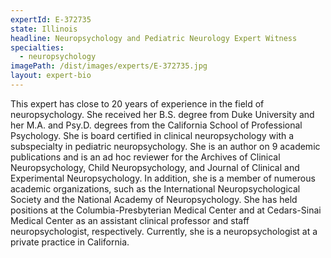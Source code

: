 ```yaml
---
expertId: E-372735
state: Illinois
headline: Neuropsychology and Pediatric Neurology Expert Witness
specialties: 
  - neuropsychology
imagePath: /dist/images/experts/E-372735.jpg
layout: expert-bio
---
```


<p>This expert has close to 20 years of experience in the field of neuropsychology. She received her B.S. degree from Duke University and her M.A. and Psy.D. degrees from the California School of Professional Psychology. She is board certified in clinical neuropsychology with a subspecialty in pediatric neuropsychology. She is an author on 9 academic publications and is an ad hoc reviewer for the Archives of Clinical Neuropsychology, Child Neuropsychology, and Journal of Clinical and Experimental Neuropsychology. In addition, she is a member of numerous academic organizations, such as the International Neuropsychological Society and the National Academy of Neuropsychology. She has held positions at the Columbia-Presbyterian Medical Center and at Cedars-Sinai Medical Center as an assistant clinical professor and staff neuropsychologist, respectively. Currently, she is a neuropsychologist at a private practice in California.</p>